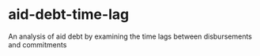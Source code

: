 # aid-debt-time-lag
An analysis of aid debt by examining the time lags between disbursements and commitments
